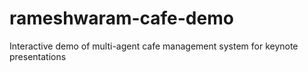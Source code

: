 # rameshwaram-cafe-demo
Interactive demo of multi-agent cafe management system for keynote presentations
